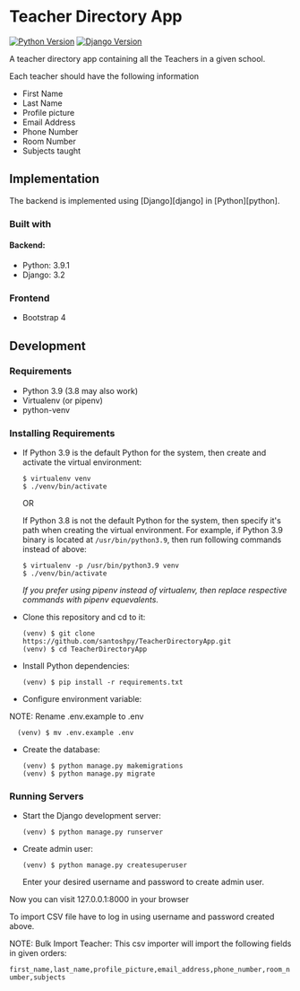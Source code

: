 # Teacher Directory App

[![Python Version](https://img.shields.io/badge/Python-3.9.1-brightgreen.svg)](https://python.org)
[![Django Version](https://img.shields.io/badge/Django-3.2-brightgreen.svg)](https://djangoproject.com)

A teacher directory app containing all the Teachers in a given school.

Each teacher should have the following information

- First Name
- Last Name
- Profile picture
- Email Address
- Phone Number
- Room Number
- Subjects taught

## Implementation

The backend is implemented using [Django][django] in [Python][python].

### Built with

#### Backend:

- Python: 3.9.1
- Django: 3.2

### Frontend

- Bootstrap 4

## Development

### Requirements

- Python 3.9 (3.8 may also work)
- Virtualenv (or pipenv)
- python-venv

### Installing Requirements

- If Python 3.9 is the default Python for the system, then create and activate
  the virtual environment:

      $ virtualenv venv
      $ ./venv/bin/activate

  OR

  If Python 3.8 is not the default Python for the system, then specify it's
  path when creating the virtual environment. For example, if Python 3.9
  binary is located at `/usr/bin/python3.9`, then run following commands
  instead of above:

      $ virtualenv -p /usr/bin/python3.9 venv
      $ ./venv/bin/activate

  _If you prefer using pipenv instead of virtualenv, then replace respective
  commands with pipenv equevalents._

- Clone this repository and cd to it:

      (venv) $ git clone https://github.com/santoshpy/TeacherDirectoryApp.git
      (venv) $ cd TeacherDirectoryApp

- Install Python dependencies:

      (venv) $ pip install -r requirements.txt

- Configure environment variable:

NOTE: Rename .env.example to .env

      (venv) $ mv .env.example .env

- Create the database:

      (venv) $ python manage.py makemigrations
      (venv) $ python manage.py migrate

### Running Servers

- Start the Django development server:

      (venv) $ python manage.py runserver

- Create admin user:

      (venv) $ python manage.py createsuperuser

  Enter your desired username and password to create admin user.

Now you can visit 127.0.0.1:8000 in your browser

To import CSV file have to log in using username and password created above.

NOTE: Bulk Import Teacher:
This csv importer will import the following fields in given orders:

`first_name,last_name,profile_picture,email_address,phone_number,room_number,subjects`
